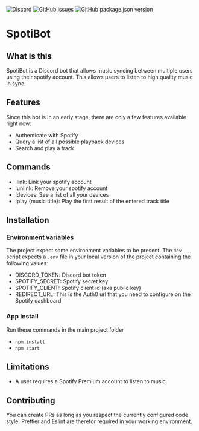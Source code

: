 ![Discord](https://img.shields.io/discord/439618742633103370?style=for-the-badge)
![GitHub issues](https://img.shields.io/github/issues/titivermeesch/spotibot?style=for-the-badge)
![GitHub package.json version](https://img.shields.io/github/package-json/v/titivermeesch/spotibot?style=for-the-badge)

# SpotiBot

## What is this

SpotiBot is a Discord bot that allows music syncing between multiple users using their spotify account. This allows users to listen to high quality music in sync.

## Features

Since this bot is in an early stage, there are only a few features available right now:

- Authenticate with Spotify
- Query a list of all possible playback devices
- Search and play a track

## Commands

- !link: Link your spotify account
- !unlink: Remove your spotify account
- !devices: See a list of all your devices
- !play {music title}: Play the first result of the entered track title

## Installation

### Environment variables

The project expect some environment variables to be present. The `dev` script expects a `.env` file in your local version of the project containing the following values:

- DISCORD_TOKEN: Discord bot token
- SPOTIFY_SECRET: Spotify secret key
- SPOTIFY_CLIENT: Spotify client id (aka public key)
- REDIRECT_URL: This is the Auth0 url that you need to configure on the Spotify dashboard

### App install

Run these commands in the main project folder

- `npm install`
- `npm start`

## Limitations

- A user requires a Spotify Premium account to listen to music.

## Contributing

You can create PRs as long as you respect the currently configured code style. Prettier and Eslint are therefor required in your working environment.